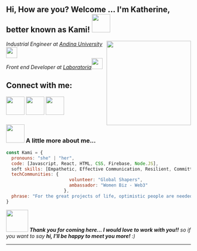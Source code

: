 <h2> Hi, How are you? Welcome ... I'm Katherine, better known as Kami! <img src="https://media3.giphy.com/media/6b8kW7l6lHzIk8nxUA/giphy.gif?cid=ecf05e47mq01qajn24lyajrdj6yqmn7nbfh38bfv1mplng5d&rid=giphy.gif&ct=s" width="50"></h2>
<img align='right' src="https://media4.giphy.com/media/NZLBlBdkhdlTvCHhF8/giphy.gif?cid=ecf05e4786u5xtcxdqa73znjute3u3kfn2onmeay5ycic32h&rid=giphy.gif&ct=s" width="230">
<p><em> Industrial Engineer at <a href="https://www.uandina.edu.pe/"> Andina University </a><img src="https://media4.giphy.com/media/iDsyZBoaRBdtvY4I8F/giphy.gif?cid=ecf05e479vcrp22rjtyr14r5yv5cnxjnff2cpm6jy5lf8dcx&rid=giphy.gif&ct=s" width="30"></br> Front end Developer at <a href="https://www.laboratoria.la/">Laboratoria</a><img src="https://media3.giphy.com/media/iDaCeaKrHhUI1I8e2b/giphy.gif?cid=ecf05e47omt23907u927x1d8jmpd1ig05ushn7zzkspndgvk&rid=giphy.gif&ct=s" width="30"> 
</em></p>

## Connect with me:

<p align="start">
<a href = "https://www.linkedin.com/in/katherine-milagros-quispe-pantoja-a563b51b2/"> <img src="https://cdn-icons-png.flaticon.com/512/725/725337.png" width="50"/></a>
<a href = "katherine.quispepantoja@gmail.com"> <img src="https://cdn-icons-png.flaticon.com/512/324/324123.png" width="50"/></a>
<a href = "https://twitter.com/LatechKami"> <img src="https://cdn-icons-png.flaticon.com/512/2335/2335289.png" width="50"/> </a>
</p>


### <img src="https://media0.giphy.com/media/cMPNojQH2tB3v7NnCt/giphy.gif" width="50"> A little more about me...  

```javascript
const Kami = {
  pronouns: "she" | "her",
  code: [Javascript, React, HTML, CSS, Firebase, Node.JS],
  soft skills: [Empathetic, Effective Communication, Resilient, Committed],
  techCommunities: {
                        volunteer: "Global Shapers",
                        ambassador: "Women Biz - Web3"
                      },
  phrase: "For the great projects of life, optimistic people are needed!!"
}
```

<img src="https://media1.giphy.com/media/KbGb9rkQQM1h18iI63/giphy.gif" width="60"> <em><b>Thank you for coming here... I would love to work with you!!</b> so if you want to say <b>hi, I'll be happy to meet you more!</b> :)</em>

---


<!--
**Kami17LA/Kami17LA** is a ✨ _special_ ✨ repository because its `README.md` (this file) appears on your GitHub profile.

Here are some ideas to get you started:

- 🔭 I’m currently working on ...
- 🌱 I’m currently learning ...
- 👯 I’m looking to collaborate on ...
- 🤔 I’m looking for help with ...
- 💬 Ask me about ...
- 📫 How to reach me: ...
- 😄 Pronouns: ...
- ⚡ Fun fact: ...
-->
